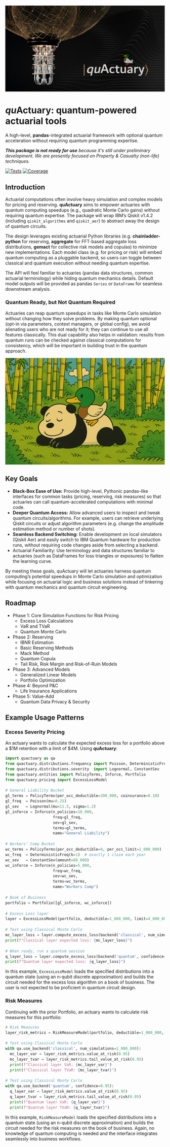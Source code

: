 ![QuActuary header image](images/qc-header.jpg)
# *qu*Actuary: quantum-powered actuarial tools

A high-level, **pandas**-integrated actuarial framework with optional quantum acceleration without requiring quantum programming expertise.

_**This package is not ready for use** because it's still under preliminary development. We are presently focused on Property & Casualty (non-life) techniques._

[![Tests](https://img.shields.io/github/actions/workflow/status/AlexFiliakov/quactuary/.github/workflows/python-tests.yml?branch=main)](https://github.com/AlexFiliakov/quactuary/actions)
[![Coverage](https://img.shields.io/endpoint?url=https://raw.githubusercontent.com/AlexFiliakov/quactuary/main/coverage.json)](https://github.com/AlexFiliakov/quactuary/actions)

## Introduction

Actuarial computations often involve heavy simulation and complex models for pricing and reserving. **quActuary** aims to empower actuaries with quantum computing speedups (e.g., quadratic Monte Carlo gains) without requiring quantum expertise. The package will wrap IBM’s Qiskit v1.4.2 (including `qiskit_algorithms` and `qiskit_aer`) to abstract away the design of quantum circuits.

The design leverages existing actuarial Python libraries (e.g. **chainladder-python** for reserving, **aggregate** for FFT-based aggregate loss distributions, **gemact** for collective risk models and copulas) to minimize new implementations. Each model class (e.g. for pricing or risk) will embed quantum computing as a pluggable backend, so users can toggle between classical and quantum execution without needing quantum expertise.

The API will feel familiar to actuaries (pandas data structures, common actuarial terminology) while hiding quantum mechanics details. Default model outputs will be provided as pandas `Series` or `DataFrame` for seamless downstream analysis.

### Quantum Ready, but Not Quantum Required
Actuaries can reap quantum speedups in tasks like Monte Carlo simulation without changing how they solve problems. By making quantum optional (opt-in via parameters, context managers, or global config), we avoid alienating users who are not ready for it; they can continue to use all features classically. This dual capability also helps in validation: results from quantum runs can be checked against classical computations for consistency, which will be important in building trust in the quantum approach.

![Duck resting on a panda](images/panda-duck.png)

## Key Goals

- **Black-Box Ease of Use:** Provide high-level, Pythonic pandas-like interfaces for common tasks (pricing, reserving, risk measures) so that actuaries can call quantum-accelerated computations with minimal code.
- **Deeper Quantum Access:** Allow advanced users to inspect and tweak quantum circuits/algorithms. For example, users can retrieve underlying Qiskit circuits or adjust algorithm parameters (e.g. change the amplitude estimation method or number of shots).
- **Seamless Backend Switching:** Enable development on local simulators (Qiskit Aer) and easily switch to IBM Quantum hardware for production runs, without requiring code changes aside from selecting a backend.
- Actuarial Familiarity: Use terminology and data structures familiar to actuaries (such as DataFrames for loss triangles or exposures) to flatten the learning curve.

By meeting these goals, quActuary will let actuaries harness quantum computing’s potential speedups in Monte Carlo simulation and optimization while focusing on actuarial logic and business solutions instead of tinkering with quantum mechanics and quantum circuit engineering.

## Roadmap
- Phase 1: Core Simulation Functions for Risk Pricing
  - Excess Loss Calculations
  - VaR and TVaR
  - Quantum Monte Carlo
- Phase 2: Reserving
  - IBNR Estimation
  - Basic Reserving Methods
  - Mack Method
  - Quantum Copula
  - Tail Risk, Risk Margin and Risk-of-Ruin Models
- Phase 3: Advanced Models
  - Generalized Linear Models
  - Portfolio Optimization
- Phase 4: Beyond P&C
  - Life Insurance Applications
- Phase 5: Value-Add
  - Quantum Data Privacy & Security

## Example Usage Patterns

### Excess Severity Pricing

An actuary wants to calculate the expected excess loss for a portfolio above a $1M retention with a limit of $4M. Using **quActuary**:

```python
import quactuary as qa
from quactuary.distributions.frequency import Poisson, DeterministicFreq
from quactuary.distributions.severity  import Lognormal, ConstantSev
from quactuary.entities import PolicyTerms, Inforce, Portfolio
from quactuary.pricing import ExcessLossModel

# General Liability Bucket
gl_terms = PolicyTerms(per_occ_deductible=200_000, coinsurance=0.10)
gl_freq  = Poisson(mu=0.25)
gl_sev   = Lognormal(mu=11.5, sigma=1.2)
gl_inforce = Inforce(n_policies=10_000,
                     freq=gl_freq,
                     sev=gl_sev,
                     terms=gl_terms,
                     name="General Liability")

# Workers’ Comp Bucket
wc_terms = PolicyTerms(per_occ_deductible=0, per_occ_limit=1_000_000)
wc_freq  = DeterministicFreq(k=1)  # exactly 1 claim each year
wc_sev   = ConstantSev(amount=80_000)
wc_inforce = Inforce(n_policies=5_000,
                     freq=wc_freq,
                     sev=wc_sev,
                     terms=wc_terms,
                     name="Workers Comp")

# Book of Business
portfolio = Portfolio([gl_inforce, wc_inforce])

# Excess Loss layer
layer = ExcessLossModel(portfolio, deductible=1_000_000, limit=4_000_000)

# Test using Classical Monte Carlo
mc_layer_loss = layer.compute_excess_loss(backend('classical', num_simulations=1_000_000))
print(f"Classical layer expected loss: {mc_layer_loss}")

# When ready, run a quantum session
q_layer_loss = layer.compute_excess_loss(backend('quantum', confidence=0.95))
print(f"Quantum layer expected loss: {q_layer_loss}")
```

In this example, `ExcessLossModel` loads the specified distributions into a quantum state (using an n-qubit discrete approximation) and builds the circuit needed for the excess loss algorithm on a book of business. The user is not expected to be proficient in quantum circuit design.

### Risk Measures

Continuing with the prior Portfolio, an actuary wants to calculate risk measures for this portfolio:

```python
# Risk Measures
layer_risk_metrics = RiskMeasureModel(portfolio, deductible=1_000_000, limit=4_000_000)

# Test using Classical Monte Carlo
with qa.use_backend('classical', num_simulations=1_000_000):
  mc_layer_var = layer_risk_metrics.value_at_risk(0.95)
  mc_layer_tvar = layer_risk_metrics.tail_value_at_risk(0.95)
  print(f"Classical layer VaR: {mc_layer_var}")
  print(f"Classical layer TVaR: {mc_layer_tvar}")

# Test using Classical Monte Carlo
with qa.use_backend('quantum', confidence=0.95):
  q_layer_var = layer_risk_metrics.value_at_risk(0.95)
  q_layer_tvar = layer_risk_metrics.tail_value_at_risk(0.95)
  print(f"Quantum layer VaR: {q_layer_var}")
  print(f"Quantum layer TVaR: {q_layer_tvar}")
```

In this example, `RiskMeasureModel` loads the specified distributions into a quantum state (using an n-qubit discrete approximation) and builds the circuit needed for the risk measures on the book of business. Again, no knowledge of quantum computing is needed and the interface integrates seamlessly into business workflows.
